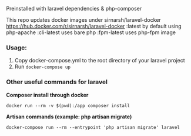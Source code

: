 Preinstalled with laravel dependencies & php-composer

This repo updates docker images under sirnarsh/laravel-docker  https://hub.docker.com/r/sirnarsh/laravel-docker
:latest by default using php-apache
:cli-latest uses bare php
:fpm-latest uses php-fpm image



### Usage: 
1. Copy docker-compose.yml to the root directory of your laravel project
2. Run `docker-compose up`

### Other useful commands for laravel

**Composer install through docker**  

`docker run --rm -v $(pwd):/app composer install`


**Artisan commands (example: php artisan migrate)**

`docker-compose run --rm --entrypoint 'php artisan migrate' laravel`

 
